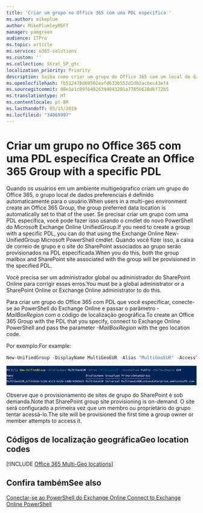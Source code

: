 ```yaml
---
title: 'Criar um grupo no Office 365 com uma PDL específica '
ms.author: mikeplum
author: MikePlumleyMSFT
manager: pamgreen
audience: ITPro
ms.topic: article
ms.service: o365-solutions
ms.custom: ''
ms.collection: Strat_SP_gtc
localization_priority: Priority
description: Saiba como criar um grupo do Office 365 com um local de dados preferencial especificado em um ambiente multigeógrafico.
ms.openlocfilehash: fb512478d69502eafd633b552d1db2acbec43ef4
ms.sourcegitcommit: 08e1e1c09f64926394043291a77856620d6f72b5
ms.translationtype: HT
ms.contentlocale: pt-BR
ms.lasthandoff: 05/15/2019
ms.locfileid: "34069997"
---
```

# <a name="create-an-office-365-group-with-a-specific-pdl"></a><span data-ttu-id="bbeb2-103">Criar um grupo no Office 365 com uma PDL específica </span><span class="sxs-lookup"><span data-stu-id="bbeb2-103">Create an Office 365 Group with a specific PDL</span></span>

<span data-ttu-id="bbeb2-104">Quando os usuários em um ambiente multigeógrafico criam um grupo do Office 365, o grupo local de dados preferenciais é definido automaticamente para o usuário.</span><span class="sxs-lookup"><span data-stu-id="bbeb2-104">When users in a multi-geo environment create an Office 365 Group, the group preferred data location is automatically set to that of the user.</span></span> <span data-ttu-id="bbeb2-105">Se precisar criar um grupo com uma PDL específica, você pode fazer isso usando o cmdlet do novo PowerShell do Microsoft Exchange Online UnifiedGroup.</span><span class="sxs-lookup"><span data-stu-id="bbeb2-105">If you need to create a group with a specific PDL, you can do that using the Exchange Online New-UnifiedGroup Microsoft PowerShell cmdlet.</span></span> <span data-ttu-id="bbeb2-106">Quando você fizer isso, a caixa de correio de grupo e o site do SharePoint associados ao grupo serão provisionados na PDL especificada.</span><span class="sxs-lookup"><span data-stu-id="bbeb2-106">When you do this, both the group mailbox and SharePoint site associated with the group will be provisioned in the specified PDL.</span></span>

<span data-ttu-id="bbeb2-107">Você precisa ser um administrador global ou administrador do SharePoint Online para corrigir esses erros.</span><span class="sxs-lookup"><span data-stu-id="bbeb2-107">You must be a global administrator or a SharePoint Online or Exchange Online administrator to do this.</span></span>

<span data-ttu-id="bbeb2-108">Para criar um grupo do Office 365 com PDL que você especificar, conecte-se ao PowerShell do Exchange Online e passar o parâmetro *- MailBoxRegion* com o código de localização geográfica.</span><span class="sxs-lookup"><span data-stu-id="bbeb2-108">To create an Office 365 Group with the PDL that you specify, connect to Exchange Online PowerShell and pass the parameter *-MailBoxRegion* with the geo location code.</span></span>

<span data-ttu-id="bbeb2-109">Por exemplo:</span><span class="sxs-lookup"><span data-stu-id="bbeb2-109">For example:</span></span> 

```PowerShell
New-UnifiedGroup -DisplayName MultiGeoEUR -Alias "MultiGeoEUR" -AccessType Public -MailboxRegion EUR 
```

![O Cmdlet do PowerShell de captura de tela do novo UnifiedGroup com sintaxe](media/multi-geo-new-group-with-pdl-powershell.png)

<span data-ttu-id="bbeb2-111">Observe que o provisionamento de sites de grupo do SharePoint é sob demanda.</span><span class="sxs-lookup"><span data-stu-id="bbeb2-111">Note that SharePoint group site provisioning is on-demand.</span></span> <span data-ttu-id="bbeb2-112">O site será configurado a primeira vez que um membro ou proprietário do grupo tentar acessá-lo.</span><span class="sxs-lookup"><span data-stu-id="bbeb2-112">The site will be provisioned the first time a group owner or member attempts to access it.</span></span>

## <a name="geo-location-codes"></a><span data-ttu-id="bbeb2-113">Códigos de localização geográfica</span><span class="sxs-lookup"><span data-stu-id="bbeb2-113">Geo location codes</span></span>

[!INCLUDE [Office 365 Multi-Geo locations](includes/office-365-multi-geo-locations.md)]

## <a name="see-also"></a><span data-ttu-id="bbeb2-114">Confira também</span><span class="sxs-lookup"><span data-stu-id="bbeb2-114">See also</span></span>

[<span data-ttu-id="bbeb2-115">Conectar-se ao PowerShell do Exchange Online </span><span class="sxs-lookup"><span data-stu-id="bbeb2-115">Connect to Exchange Online PowerShell</span></span>](https://docs.microsoft.com/powershell/exchange/exchange-online/connect-to-exchange-online-powershell/connect-to-exchange-online-powershell)
